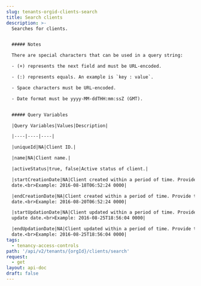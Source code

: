 ```yaml
---
slug: tenants-orgid-clients-search
title: Search clients
description: >-
  Searches for clients.


  ##### Notes

  There are special characters that can be used in a query string:

  - (+) represents the next field and must be URL-encoded.

  - (:) represents equals. An example is `key : value`.

  - Space characters must be URL-encoded.

  - Date format must be yyyy-MM-ddTHH:mm:ssZ (GMT).


  ##### Query Variables

  |Query Variables|Values|Description|

  |----|----|----|

  |uniqueId|NA|Client ID.|

  |name|NA|Client name.|

  |activeStatus|true, false|Active status of client.|

  |startCreationDate|NA|Client created within a period of time. Provide the from
  date.<br>Example: 2016-08-18T06:52:24 0000|

  |endCreationDate|NA|Client created within a period of time. Provide the to
  date.<br>Example: 2016-08-20T06:52:24 0000|

  |startUpdationDate|NA|Client updated within a period of time. Provide the from
  update date.<br>Example: 2016-08-25T18:56:04 0000|

  |endUpdationDate|NA|Client updated within a period of time. Provide to update
  date.<br>Example: 2016-08-25T18:56:04 0000|
tags:
  - tenancy-access-controls
path: '/api/v2/tenants/{orgId}/clients/search'
request:
  - get
layout: api-doc
draft: false
---
```


